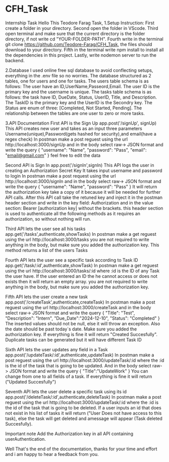 # CFH_Task
Internship Task
Hello This Teodore Farag Task,
1.Setup Instruction:
First create a folder in your directory.
Second open the folder in VScode.
Third open terminal and make sure that the current directory is the folder directory, if not write cd "YOUR-FOLDER-PATH".
Fourth write in the terminal git clone https://github.com/Teodore-Farag/CFH_Task, the files should download to your directory.
Fifth in the terminal write npm install to install all the dependencies in this project.
Lastly, write nodemon server to run the backend.

2.Database
I used online free sql database to avoid conflecting setups, everything in the .env file so no worries.
The database structured as 2 tables, one for users and one for tasks.
The users table schema is as follows: The user have an ID,UserName,Passeord,Email. The user ID is the primary key and the username is unique.
The tasks table schema is as follows: the task have ID, DueDate, Status, UserID, Title, and Description.
The TaskID is the primary key and the UserID is the Secondry key.
The Status are enum of three: [Completed, Not Started, Pending].
The relationship between the tables are one user to zero or more tasks.

3.API Documentation
First API is the Sign Up
app.post('/signUp', signUp)
This API creates new user and takes as an input three parameters Username(unique),Password(gets hashed for security),and email(have a regex check)
In postman make a post reguest using the url http://localhost:3000/signUp
and in the body select raw-> JSON format and write the query
{
"username": "Name",
"password": "Pass",
"email": "email@gmail.com"
}
feel free to edit the data 

Second API is Sign In
app.post('/signIn',signIn)
This API logs the user in creating an Authorization Secret Key
It takes input username and password to login
In postman make a post request using the url http://localhost:3000/signIn
and in the body select raw-> JSON format and write the query
{
    "username": "Name",
  "password": "Pass"
}
It will return the authorization key take a copy of it because it will be needed for further API calls.
After this API call take the retuned key and inject it in the postman header section and write in the key field: Authorization
and in the value section: Bearer [authorization key] without the brackets.
this header section is used to authenticate all the following methods as it requires an authorization, so without nothing will run.

Third API lets the user see all his tasks
app.get('/tasks',authenticate,showTasks) 
In postman make a get reguest using the url http://localhost:3000/tasks
you are not required to write anything in the body, but make sure you added the authorization key.
This method returns a list of the users Tasks

Fourth API lets the user see a specific task according to Task ID
app.get('/task/:id',authenticate,showTask)
In postman make a get reguest using the url http://localhost:3000/tasks/:id
where :id is the ID of any Task the user have. If the user entered an ID the he cannot access or does not exists then it will return an empty array.
you are not required to write anything in the body, but make sure you added the authorization key.

Fifth API lets the user create a new task
app.post('/createTask',authenticate,createTask)
In postman make a post reguest using the url http://localhost:3000/createTask
and in the body select raw-> JSON format and write the query
{
    "Title": "Test",
  "Description": "Intern",
  "Due_Date":"2024-12-10",
  "Status": "Completed"
}
The inserted values should not be null, else it will throw an exception. Also the date should be past today`s date. Make sure you added the authorization key. If everything is fine it will return "Created Succesfully". Duplicate tasks can be generated but it will have different Task ID

Sixth API lets the user updates any field in a Task
app.post('/updateTask/:id',authenticate,updateTask)
In postman make a post reguest using the url http://localhost:3000/updateTask/:id where the :id is the id of the task that is going to be updated. And in the body select raw-> JSON format and write the query
{
   "Title":"UpdateWork"
}
You can change from one to all fields of a task. If everything is fine it will return ("Updated Succesfully")

Seventh API lets the user delete a specific task using its id
app.post('/deleteTask/:id',authenticate,deleteTask)
In postman make a post reguest using the url http://localhost:3000/updateTask/:id where the :id is the id of the task that is going to be deleted.
If a user inputs an id that does not exist in his list of tasks it will return ("User Does not have access to this task),
else the task will get deleted and amessage will appear (Task deleted Succesfully).

Important note Add the Authorization key in all API containing userAuthentication.

Well That's the end of the documentation, thanks for your time and effort and i am happy to hear a feedback from you.